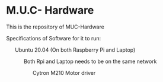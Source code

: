 # M.U.C- Hardware

This is the repository of MUC-Hardware<br>

Specifications of Software for it to run:<br>
<ul> Ubuntu 20.04 (On both Raspberry Pi and Laptop)
<ul> Both Rpi and Laptop needs to be on the same network 
<ul> Cytron M210 Motor driver 
